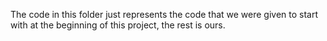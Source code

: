The code in this folder just represents the code that we were given
to start with at the beginning of this project, the rest is ours.